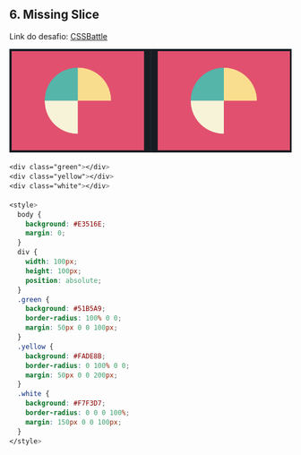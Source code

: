 ## 6. Missing Slice
Link do desafio: [CSSBattle](https://cssbattle.dev/play/6)

![6-missing-slice](./6-missing-slice.png)

```css
<div class="green"></div>
<div class="yellow"></div>
<div class="white"></div>

<style>
  body {
    background: #E3516E;
    margin: 0;
  }
  div {
    width: 100px;
    height: 100px;
    position: absolute;
  }
  .green {
    background: #51B5A9;
    border-radius: 100% 0 0;
    margin: 50px 0 0 100px;
  }
  .yellow {
    background: #FADE8B;
    border-radius: 0 100% 0 0;
    margin: 50px 0 0 200px;
  }
  .white {
    background: #F7F3D7;
    border-radius: 0 0 0 100%;
    margin: 150px 0 0 100px;
  }
</style>
```